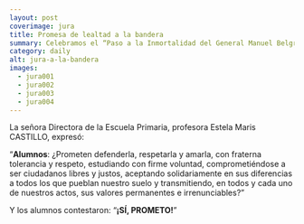 ```yaml
---
layout: post
coverimage: jura
title: Promesa de lealtad a la bandera
summary: Celebramos el “Paso a la Inmortalidad del General Manuel Belgrano”
category: daily
alt: jura-a-la-bandera
images:
  - jura001
  - jura002
  - jura003
  - jura004
---
```


La señora Directora de la Escuela Primaria, profesora Estela Maris CASTILLO, expresó:

“**Alumnos**: ¿Prometen defenderla, respetarla y amarla, con fraterna tolerancia y respeto, estudiando con firme voluntad, comprometiéndose a ser ciudadanos libres y justos, aceptando solidariamente en sus diferencias a todos los que pueblan nuestro suelo y transmitiendo, en todos y cada uno de nuestros actos, sus valores permanentes e irrenunciables?”

Y los alumnos contestaron: “**¡SÍ, PROMETO!**”
